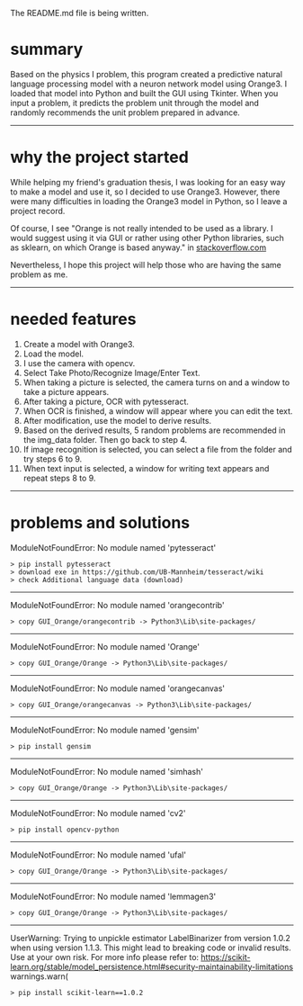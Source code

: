 The README.md file is being written.

# summary
 Based on the physics Ⅰ problem, this program created a predictive natural language processing model with a neuron network model using Orange3. I loaded that model into Python and built the GUI using Tkinter. When you input a problem, it predicts the problem unit through the model and randomly recommends the unit problem prepared in advance.

***

# why the project started
 While helping my friend's graduation thesis, I was looking for an easy way to make a model and use it, so I decided to use Orange3. However, there were many difficulties in loading the Orange3 model in Python, so I leave a project record.
 
 Of course, I see "Orange is not really intended to be used as a library. I would suggest using it via GUI or rather using other Python libraries, such as sklearn, on which Orange is based anyway." in [stackoverflow.com](https://stackoverflow.com/a/56579707/16530517)

 Nevertheless, I hope this project will help those who are having the same problem as me.

***

# needed features
 1. Create a model with Orange3.
 2. Load the model.
 3. I use the camera with opencv.
 4. Select Take Photo/Recognize Image/Enter Text.
 5. When taking a picture is selected, the camera turns on and a window to take a picture appears.
 6. After taking a picture, OCR with pytesseract.
 7. When OCR is finished, a window will appear where you can edit the text.
 8. After modification, use the model to derive results.
 9. Based on the derived results, 5 random problems are recommended in the img_data folder. Then go back to step 4.
 10. If image recognition is selected, you can select a file from the folder and try steps 6 to 9.
 11. When text input is selected, a window for writing text appears and repeat steps 8 to 9.

***

# problems and solutions

 ModuleNotFoundError: No module named 'pytesseract'
 
    > pip install pytesseract
    > download exe in https://github.com/UB-Mannheim/tesseract/wiki
    > check Additional language data (download)
***
 ModuleNotFoundError: No module named 'orangecontrib'
    
    > copy GUI_Orange/orangecontrib -> Python3\Lib\site-packages/
***
 ModuleNotFoundError: No module named 'Orange'
    
    > copy GUI_Orange/Orange -> Python3\Lib\site-packages/
***
 ModuleNotFoundError: No module named 'orangecanvas'
    
    > copy GUI_Orange/orangecanvas -> Python3\Lib\site-packages/
***
 ModuleNotFoundError: No module named 'gensim'
    
    > pip install gensim
***
 ModuleNotFoundError: No module named 'simhash'
    
    > copy GUI_Orange/Orange -> Python3\Lib\site-packages/
***
 ModuleNotFoundError: No module named 'cv2'
    
    > pip install opencv-python
***
 ModuleNotFoundError: No module named 'ufal'
    
    > copy GUI_Orange/Orange -> Python3\Lib\site-packages/
***
 ModuleNotFoundError: No module named 'lemmagen3'
    
    > copy GUI_Orange/Orange -> Python3\Lib\site-packages/
***
 UserWarning: Trying to unpickle estimator LabelBinarizer from version 1.0.2 when using version 1.1.3. This might lead to breaking code or invalid results. Use at your own risk. For more info please refer to:
 https://scikit-learn.org/stable/model_persistence.html#security-maintainability-limitations      
   warnings.warn(
    
    > pip install scikit-learn==1.0.2